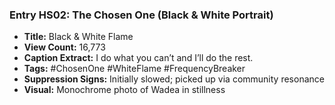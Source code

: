 ### Entry HS02: The Chosen One (Black & White Portrait)

- **Title:** Black & White Flame
- **View Count:** 16,773
- **Caption Extract:** I do what you can’t and I’ll do the rest.
- **Tags:** #ChosenOne #WhiteFlame #FrequencyBreaker
- **Suppression Signs:** Initially slowed; picked up via community resonance
- **Visual:** Monochrome photo of Wadea in stillness